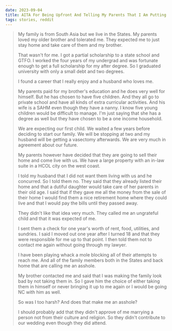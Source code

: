 ```yaml
---
date: 2023-09-04
title: AITA For Being Upfront And Telling My Parents That I Am Putting Them In A Home
tags: stories, reddit
---
```


> My family is from South Asia but we live in the States. My parents loved my older brother and tolerated me. They expected me to just stay home and take care of them and my brother.
> 
> That wasn't for me. I got a partial scholarship to a state school and GTFO. I worked the four years of my undergrad and was fortunate enough to get a full scholarship for my after degree. So I graduated university with only a small debt and two degrees.
> 
> I found a career that I really enjoy and a husband who loves me.
> 
> My parents paid for my brother's education and he does very well for himself. But he has chosen to have five children. And they all go to private school and have all kinds of extra curricular activities. And his wife is a SAHM even though they have a nanny. I know five young children would be difficult to manage. I'm just saying that she has a degree as well but they have chosen to be a one income household.
> 
> We are expecting our first child. We waited a few years before deciding to start our family. We will be stopping at two and my husband will be getting a vasectomy afterwards. We are very much in agreement about our future.
> 
> My parents however have decided that they are going to sell their home and come live with us. We have a large property with an in-law suite in a HCOL city on the west coast.
> 
> I told my husband that I did not want them living with us and he concurred. So I told them no. They said that they already listed their home and that a dutiful daughter would take care of her parents in their old age. I said that if they gave me all the money from the sale of their home I would find them a nice retirement home where they could live and that I would pay the bills until they passed away.
> 
> They didn't like that idea very much. They called me an ungrateful child and that it was expected of me.
> 
> I sent them a check for one year's worth of rent, food, utilities, and sundries. I said I moved out one year after I turned 18 and that they were responsible for me up to that point. I then told them not to contact me again without going through my lawyer.
> 
> I have been playing whack a mole blocking all of their attempts to reach me. And all of the family members both in the States and back home that are calling me an asshole.
> 
> My brother contacted me and said that I was making the family look bad by not taking them in. So I gave him the choice of either taking them in himself or never bringing it up to me again or I would be going NC with him as well.
> 
> So was I too harsh? And does that make me an asshole?
> 
> I should probably add that they didn't approve of me marrying a person not from their culture and religion. So they didn't contribute to our wedding even though they did attend.
